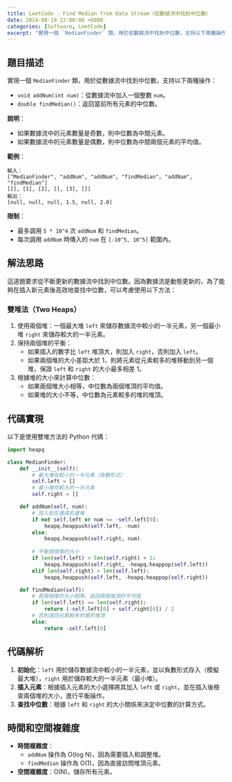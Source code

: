 ```yaml
---
title: LeetCode - Find Median from Data Stream（從數據流中找到中位數）
date: 2024-08-19 22:00:00 +0800
categories: [Software, LeetCode]
excerpt: "實現一個 `MedianFinder` 類，用於從數據流中找到中位數。支持以下兩種操作：`void addNum(int num)`：從數據流中加入一個整數 `num`。`double findMedian()`：返回當前所有元素的中位數。"
---
```


## 題目描述
實現一個 `MedianFinder` 類，用於從數據流中找到中位數。支持以下兩種操作：
- `void addNum(int num)`：從數據流中加入一個整數 `num`。
- `double findMedian()`：返回當前所有元素的中位數。

**說明**：
- 如果數據流中的元素數量是奇數，則中位數為中間元素。
- 如果數據流中的元素數量是偶數，則中位數為中間兩個元素的平均值。

**範例**：

```plaintext
輸入：
["MedianFinder", "addNum", "addNum", "findMedian", "addNum", "findMedian"]
[[], [1], [2], [], [3], []]
輸出：
[null, null, null, 1.5, null, 2.0]
```

**限制**：
- 最多調用 `5 * 10^4` 次 `addNum` 和 `findMedian`。
- 每次調用 `addNum` 時傳入的 `num` 在 `[-10^5, 10^5]` 範圍內。

## 解法思路
這道題要求從不斷更新的數據流中找到中位數。因為數據流是動態更新的，為了能夠在插入新元素後高效地查找中位數，可以考慮使用以下方法：

### 雙堆法（Two Heaps）
1. 使用兩個堆：一個最大堆 `left` 來儲存數據流中較小的一半元素，另一個最小堆 `right` 來儲存較大的一半元素。
2. 保持兩個堆的平衡：
   - 如果插入的數字比 `left` 堆頂大，則加入 `right`，否則加入 `left`。
   - 如果兩個堆的大小差距大於 1，則將元素從元素較多的堆移動到另一個堆，保證 `left` 和 `right` 的大小最多相差 1。
3. 根據堆的大小來計算中位數：
   - 如果兩個堆大小相等，中位數為兩個堆頂的平均值。
   - 如果堆的大小不等，中位數為元素較多的堆的堆頂。

## 代碼實現

以下是使用雙堆方法的 Python 代碼：

```python
import heapq

class MedianFinder:
    def __init__(self):
        # 最大堆存較小的一半元素（負數形式）
        self.left = []
        # 最小堆存較大的一半元素
        self.right = []

    def addNum(self, num):
        # 加入到左邊或右邊堆
        if not self.left or num <= -self.left[0]:
            heapq.heappush(self.left, -num)
        else:
            heapq.heappush(self.right, num)
        
        # 平衡兩個堆的大小
        if len(self.left) > len(self.right) + 1:
            heapq.heappush(self.right, -heapq.heappop(self.left))
        elif len(self.right) > len(self.left):
            heapq.heappush(self.left, -heapq.heappop(self.right))

    def findMedian(self):
        # 若兩個堆的大小相等，返回兩個堆頂的平均值
        if len(self.left) == len(self.right):
            return (-self.left[0] + self.right[0]) / 2
        # 否則返回元素較多的堆的堆頂
        else:
            return -self.left[0]
```

## 代碼解析
1. **初始化**：`left` 用於儲存數據流中較小的一半元素，並以負數形式存入（模擬最大堆），`right` 用於儲存較大的一半元素（最小堆）。
2. **插入元素**：根據插入元素的大小選擇將其加入 `left` 或 `right`，並在插入後檢查兩個堆的大小，進行平衡操作。
3. **查找中位數**：根據 `left` 和 `right` 的大小關係來決定中位數的計算方式。

## 時間和空間複雜度
- **時間複雜度**：
  - `addNum` 操作為 O(log N)，因為需要插入和調整堆。
  - `findMedian` 操作為 O(1)，因為直接訪問堆頂元素。
- **空間複雜度**：O(N)，儲存所有元素。
